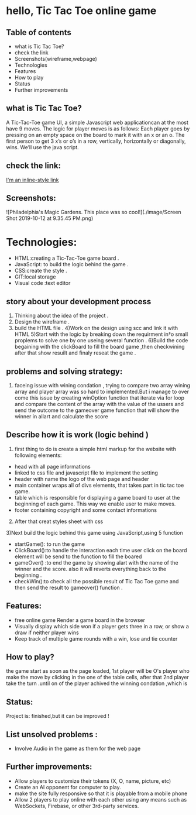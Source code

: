 # hello, Tic Tac Toe online game 

## Table of contents 
* what is Tic Tac Toe?
* check the link
* Screenshots(wireframe,webpage)
* Technologies
* Features
* How to play
* Status
* Further improvements



## what is Tic Tac Toe?

A Tic-Tac-Toe game UI, a simple Javascript web applicationcan at the most have 9 moves. The logic for player moves is as follows: Each player goes by pressing on an empty space on the board to mark it with an x or an o. The first person to get 3 x’s or o’s in a row, vertically, horizontally or diagonally, wins. We’ll use the java script.

 ## check the link:
 [I'm an inline-style link](https://saera1988.github.io/projects-sarah)


## Screenshots:

![Philadelphia's Magic Gardens. This place was so cool!](./image/Screen Shot 2019-10-12 at 9.35.45 PM.png)


# Technologies:

* HTML:creating a Tic-Tac-Toe game board .
* JavaScript: to build the logic behind the game  .
* CSS:create the style .
* GIT:local storage 
* Visual code :text editor 

##  story about your development process 

1) Thinking about the idea of the project .
2) Design the wireframe .
3) build the HTML file .
4)Work on the design using scc and link it with HTML
5)Start with the logic by breaking down the requirment in†o small proplems to solve one by one useing several function .
6)Build the code begaining with the clickBoard to fill the board game ,then checkwining after that show resuilt and finaly reseat the game .

## problems and solving strategy:

1) faceing issue with wining condation , trying to compare two array wining array and player array was so hard to implemented.But i manage to over come this issue by creating winOption function that 
iterate via for loop and compare the content of the array with the value of the ussers and send the outcome to the gameover game function that will show the winner  in allart  and calculate the score 




## Describe how it is work (logic behind )


1) first thing to do is create a simple html markup for the website 
with following elements:

* head with all page informations
* linked to css file and javascript file to implement the setting 
* header with name the logo of the web page and header
* main container wraps all of divs  elements, that takes part in tic tac toe game.
* table which is responsible for displaying a game board to user at the beginning of each game. This way we enable user to make moves. 
* footer containing copyright and some contact informations 

2) After that creat styles sheet with css


3)Next build the logic behind this game using  JavaScript,using 5 function
* startGame(): to run the game 
* ClickBoard():to handle the interaction each time user  click on the board element will be send to the function to fill the boared 
* gameOver() :to end the game by showing alart with the name of the winner and the score. also it will reverts everything back to the beginning .
* checkWin():to check  all  the possible result of Tic Tac Toe game and then send the result to gameover() function .



## Features:
* free online game Render a game board in the browser
* Visually display which side won if a player gets three in a row, or show a draw if neither player wins
* Keep track of multiple game rounds with a win, lose and tie counter


## How to play?
the game start as soon as the page loaded, 1st player will be O's player who make the move by clicking in the one of the table cells,  after that 2nd player take the turn .until on of the player achived the winning condation ,which is 


## Status:
Project is:  finished,but it can be improved !

## List unsolved problems :
* Involve Audio in the  game as them for the web page 


## Further improvements:
* Allow players to customize their tokens (X, O, name, picture, etc)
* Create an AI opponent for computer to play.
* make the site fully responsive so that it is playable from a mobile phone
* Allow 2 players to play online with each other using any means such as WebSockets, Firebase, or other 3rd-party services.